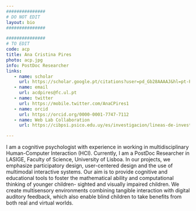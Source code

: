 ```yaml
---
###############
# DO NOT EDIT
layout: bio
###############

###############
# TO EDIT
code: acp
title: Ana Cristina Pires
photo: acp.jpg
info: PostDoc Researcher
links:
   - name: scholar
     url: https://scholar.google.pt/citations?user=pd_Gb28AAAAJ&hl=pt-PT
   - name: email
     url: acdpires@fc.ul.pt
   - name: twitter
     url: https://mobile.twitter.com/AnaCPires1
   - name: orcid
     url: https://orcid.org/0000-0001-7747-7112
   - name: Web Lab Collaboration
     url: https://cibpsi.psico.edu.uy/es/investigacion/lineas-de-investigacion/percepci%c3%b3n-e-interacci%c3%b3n

---
```


I am a cognitive psychologist with experience in working in multidisciplinary Human-Computer Interaction (HCI). Currently, I am a PostDoc Researcher in LASIGE, Faculty of Science, University of Lisboa. In our projects, we emphasize participatory design, user-centered design and the use of multimodal interactive systems. Our aim is to provide cognitive and educational tools to foster the mathematical ability and computational thinking of younger children- sighted and visually impaired children. We create multisensory environments combining tangible interaction with digital auditory feedback, which also enable blind children to take benefits from both real and virtual worlds.

